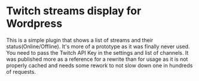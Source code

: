 # Twitch streams display for Wordpress
This is a simple plugin that shows a list of streams and their status(Online/Offline). It's more of a prototype as it was finally never used. You need to pass the Twitch API Key in the settings and list of channels. It was published more as a reference for a rewrite than for usage as it is not properly cached and needs some rework to not slow down one in hundreds of requests.